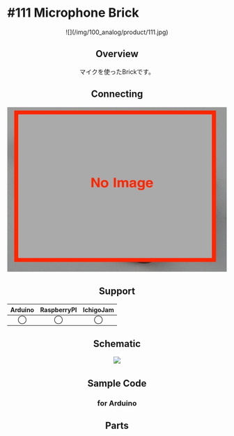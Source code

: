 # #111 Microphone Brick

<center>![](/img/100_analog/product/111.jpg)
<!--COLORME-->

## Overview
マイクを使ったBrickです。

## Connecting
![](/img/100_analog/connect/111_mic_connect.jpg)

## Support
|Arduino|RaspberryPI|IchigoJam|
|:--:|:--:|:--:|
|◯|◯|◯|

## Schematic
![](/img/100_analog/connect/111_new_with_arduino.jpg)

## Sample Code
### for Arduino

## Parts
